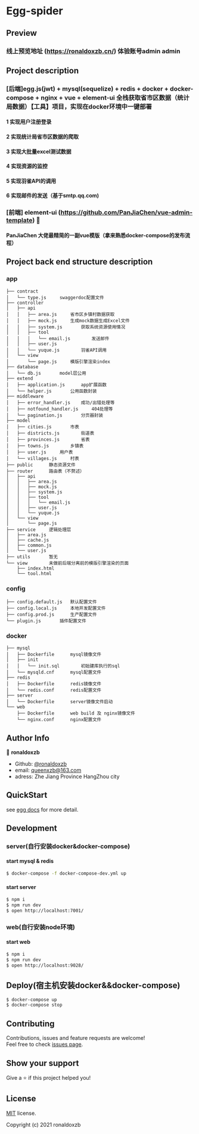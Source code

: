 # Egg-spider
## Preview
### 线上预览地址 (https://ronaldoxzb.cn/) 体验账号admin admin

## Project description
### [后端]egg.js(jwt) + mysql(sequelize) + redis + docker + docker-compose + nginx + vue + element-ui 全栈获取省市区数据（统计局数据）【工具】项目，实现在docker环境中一键部署

#### 1 实现用户注册登录
#### 2 实现统计局省市区数据的爬取
#### 3 实现大批量excel测试数据
#### 4 实现资源的监控
#### 5 实现羽雀API的调用
#### 6 实现邮件的发送（基于smtp.qq.com)

### [前端] element-ui (https://github.com/PanJiaChen/vue-admin-template) 🙏

#### PanJiaChen 大佬最精简的一副vue模版（拿来熟悉docker-compose的发布流程）
## Project back end structure description
### app
```
├── contract
│   └── type.js     swaggerdoc配置文件
├── controller
│   ├── api
│   │   ├── area.js     省市区乡镇村数据获取
│   │   ├── mock.js     生成mock数据生成Excel文件
│   │   ├── system.js       获取系统资源使用情况
│   │   ├── tool
│   │   │   └── email.js        发送邮件
│   │   ├── user.js
│   │   └── yuque.js        羽雀API调用
│   └── view
│       └── page.js     模版引擎渲染index
├── database
│   └── db.js       model层公用
├── extend
│   ├── application.js      app扩展函数
│   └── helper.js       公用函数封装
├── middleware
│   ├── error_handler.js    成功/出错处理等
│   ├── notfound_handler.js     404处理等
│   └── pagination.js       分页器封装
├── model
│   ├── cities.js       市表
│   ├── districts.js        街道表
│   ├── provinces.js        省表
│   ├── towns.js        乡镇表
│   ├── user.js     用户表
│   └── villages.js     村表
├── public      静态资源文件
├── router      路由表（不赘述）
│   ├── api
│   │   ├── area.js     
│   │   ├── mock.js
│   │   ├── system.js
│   │   ├── tool
│   │   │   └── email.js
│   │   ├── user.js
│   │   └── yuque.js
│   └── view
│       └── page.js
├── service     逻辑处理层
│   ├── area.js     
│   ├── cache.js
│   ├── common.js
│   └── user.js
├── utils       暂无
└── view        未做前后端分离前的模版引擎渲染的页面
    ├── index.html
    └── tool.html
```
### config
```
├── config.default.js   默认配置文件
├── config.local.js     本地开发配置文件
├── config.prod.js      生产配置文件
└── plugin.js       插件配置文件
```
### docker
```
├── mysql
│   ├── Dockerfile      mysql镜像文件
│   ├── init
│   │   └── init.sql        初始建库执行的sql   
│   └── mysqld.cnf      mysql配置文件
├── redis
│   ├── Dockerfile      redis镜像文件
│   └── redis.conf      redis配置文件
├── server
│   └── Dockerfile      server镜像文件启动
└── web
    ├── Dockerfile      web build 及 nginx镜像文件
    └── nginx.conf      nginx配置文件
```
## Author Info
👤 **ronaldoxzb**

* Github: [@ronaldoxzb](https://github.com/ronaldoxzb)
* email: queenxzb@163.com
* adress:  Zhe Jiang Province HangZhou city

## QuickStart
<!-- add docs here for user -->

see [egg docs][egg] for more detail.

## Development
### server(自行安装docker&docker-compose)
#### start mysql & redis

```bash
$ docker-compose -f docker-compose-dev.yml up     
```
#### start server

```bash
$ npm i
$ npm run dev
$ open http://localhost:7001/
```
### web(自行安装node环境)

#### start web

```bash
$ npm i
$ npm run dev
$ open http://localhost:9028/
```
## Deploy(宿主机安装docker&&docker-compose)
<!-- start stop -->
```bash
$ docker-compose up
$ docker-compose stop
```
[egg]: https://eggjs.org
## Contributing

Contributions, issues and feature requests are welcome!<br />Feel free to check [issues page](https://github.com/ronaldoxzb/egg-spider/issues).

## Show your support

Give a ⭐️ if this project helped you!
## License

[MIT](https://github.com/ronaldoxzb/egg-spider/blob/master/LICENSE) license.

Copyright (c) 2021 ronaldoxzb

